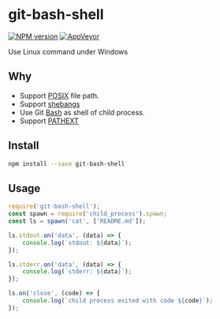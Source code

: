 git-bash-shell
===========

[![NPM version](https://img.shields.io/npm/v/git-bash-shell.svg?style=flat-square)](https://www.npmjs.com/package/git-bash-shell)
[![AppVeyor](https://img.shields.io/appveyor/ci/gucong3000/git-bash-shell.svg)](https://ci.appveyor.com/project/gucong3000/git-bash-shell)

Use Linux command under Windows

## Why

- Support [POSIX](https://en.wikipedia.org/wiki/POSIX) file path.
- Support [shebangs](http://pt.wikipedia.org/wiki/Shebang)
- Use Git [Bash](https://pt.wikipedia.org/wiki/Bash) as shell of child process.
- Support [PATHEXT](https://github.com/joyent/node/issues/2318)

## Install

```bash
npm install --save git-bash-shell
```

## Usage

```javascript
require('git-bash-shell');
const spawn = require('child_process').spawn;
const ls = spawn('cat', ['README.md']);

ls.stdout.on('data', (data) => {
	console.log(`stdout: ${data}`);
});

ls.stderr.on('data', (data) => {
	console.log(`stderr: ${data}`);
});

ls.on('close', (code) => {
	console.log(`child process exited with code ${code}`);
});
```

